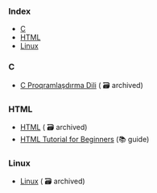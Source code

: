 ### Index

* [C](#c)
* [HTML](#html)
* [Linux](#linux)
  


### C

* [C Proqramlaşdırma Dili](https://web.archive.org/web/20241214000729/https://ilkaddimlar.com/ders/c-proqramlasdirma-dili) ( :card_file_box: archived)


### HTML

* [HTML](https://web.archive.org/web/20241214005042/https://ilkaddimlar.com/ders/html) ( :card_file_box: archived)
* [HTML Tutorial for Beginners](https://www.w3schools.com/html/) (:books: guide)

### Linux

* [Linux](https://web.archive.org/web/20241214095624/https://ilkaddimlar.com/ders/linux) ( :card_file_box: archived)